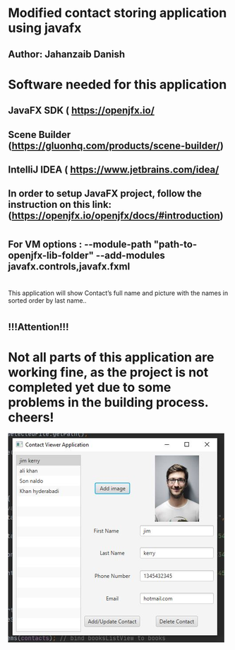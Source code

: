 # Modified contact storing application using javafx
## Author: Jahanzaib Danish
##

# Software needed for this application
## JavaFX SDK ( https://openjfx.io/
## Scene Builder (https://gluonhq.com/products/scene-builder/)
## IntelliJ IDEA ( https://www.jetbrains.com/idea/
##
## In order to setup JavaFX project, follow the instruction on this link: (https://openjfx.io/openjfx/docs/#introduction)
#
## For VM options : --module-path "path-to-openjfx-lib-folder" --add-modules javafx.controls,javafx.fxml
#
This application will show Contact’s full name and picture with the names in sorted order by last name..
#

## !!!Attention!!!
# Not all parts of this application are working fine, as the project is not completed yet due to some problems in the building process. cheers!


![](images/001.JPG)

#

